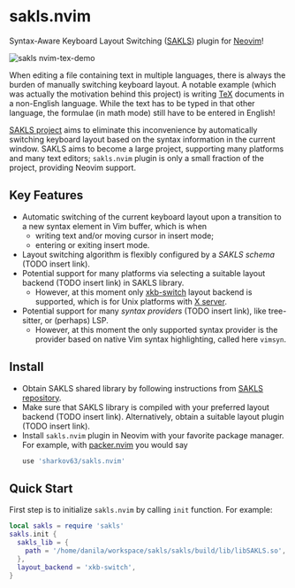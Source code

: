 # sakls.nvim
Syntax-Aware Keyboard Layout Switching ([SAKLS](https://github.com/sharkov63/sakls)) plugin for [Neovim](https://neovim.io/)!

![sakls nvim-tex-demo](https://github.com/sharkov63/sakls.nvim/assets/39223464/85014f6a-25c7-49e7-a95f-68122b44e5fa)

When editing a file containing text in multiple languages, there is always the burden of manually switching keyboard layout. A notable example (which was actually the motivation behind this project) is writing [TeX](https://en.wikipedia.org/wiki/TeX) documents in a non-English language. While the text has to be typed in that other language, the formulae (in math mode) still have to be entered in English!

[SAKLS project](https://github.com/sharkov63/sakls) aims to eliminate this inconvenience by automatically switching keyboard layout based on the syntax information in the current window. SAKLS aims to become a large project, supporting many platforms and many text editors; `sakls.nvim` plugin is only a small fraction of the project, providing Neovim support.

## Key Features

* Automatic switching of the current keyboard layout upon a transition to a new syntax element in Vim buffer, which is when
  * writing text and/or moving cursor in insert mode;
  * entering or exiting insert mode.
* Layout switching algorithm is flexibly configured by a _SAKLS schema_ (TODO insert link).
* Potential support for many platforms via selecting a suitable layout backend (TODO insert link) in SAKLS library.
  * However, at this moment only [xkb-switch](https://github.com/grwlf/xkb-switch) layout backend is supported, which is for Unix platforms with [X server](https://x.org/wiki/).
* Potential support for many _syntax providers_ (TODO insert link), like tree-sitter, or (perhaps) LSP.
  * However, at this moment the only supported syntax provider is the provider based on native Vim syntax highlighting, called here `vimsyn`.

## Install

* Obtain SAKLS shared library by following instructions from [SAKLS repository](https://github.com/sharkov63/sakls).
* Make sure that SAKLS library is compiled with your preferred layout backend (TODO insert link). Alternatively, obtain a suitable layout plugin (TODO insert link).
* Install `sakls.nvim` plugin in Neovim with your favorite package manager. For example, with [packer.nvim](https://github.com/wbthomason/packer.nvim) you would say
    ```lua
    use 'sharkov63/sakls.nvim'
    ```

## Quick Start

First step is to initialize `sakls.nvim` by calling `init` function. For example:
```lua
local sakls = require 'sakls'
sakls.init {
  sakls_lib = {
    path = '/home/danila/workspace/sakls/sakls/build/lib/libSAKLS.so',
  },
  layout_backend = 'xkb-switch',
}
```
